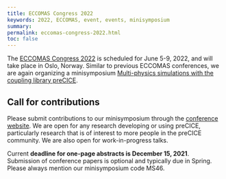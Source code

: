 ```yaml
---
title: ECCOMAS Congress 2022
keywords: 2022, ECCOMAS, event, events, minisymposium
summary:
permalink: eccomas-congress-2022.html
toc: false
---
```


The [ECCOMAS Congress 2022](http://www.eccomas2022.org/frontal/default.asp) is scheduled for June 5-9, 2022, and will take place in Oslo, Norway. Similar to previous ECCOMAS conferences, we are again organizing a minisymposium [Multi-physics simulations with the coupling library preCICE](http://www.eccomas2022.org/admin/Files/FileAbstract/MS46.pdf).

## Call for contributions

Please submit contributions to our minisymposium through the [conference website](http://www.eccomas2022.org/frontal/default.asp).
We are open for any research developing or using preCICE, particularly research that is of interest to more people in the preCICE community. We are also open for work-in-progress talks.

Current **deadline for one-page abstracts is December 15, 2021**. Submission of conference papers is optional and typically due in Spring. Please always mention our minisymposium code MS46.

<!--
## The invited session

Preliminary schedule (to be confirmed by the conference organizers):

### Wednesday June 16, 2021, 14:00–16:00

* **Ishaan Desai**: An Introduction to the preCICE Coupling Library
* **Julian Seuffert**: Resin Transfer Molding (RTM) of Fiber-Reinforced Polymer Sandwich Parts: Mold Filling Simulations with Fluid-Structure Interaction
* **Alessandro Cocco**: Coupled Multi-Body-Mid Fidelity Aerodynamic Solver for Tiltrotor Aeroelastic Simulation
* **Claudio Caccia**: Coupling Multi-Body and Fluid Dynamics Analysis with preCICE and MBDyn

### Wednesday June 16, 2021, 16:30–18:30

* **Prasad Adhav**: AWJC Nozzle Simulation by 6-way Coupling of DEM+CFD+FEM Using preCICE Coupling Library
* **Max Firmbach**: Aeroelastic Simulation of Slender Wings for Electric Aircraft: A Partitioned Approach with DUNE and preCICE
* **Yusuke Takahashi**: Numerical Simulation of Fluid-Structure Interaction for Thin Flat Delta Wing at Transonic Speed based on Opensource Software
* **Benjamin Maier**: Enabling a Multi-Scale Electro-Mechanical Skeletal Muscle Model for High-Performance Computing Using Volume Coupling

Follow the discussion on [the forum](https://precice.discourse.group/t/precice-invited-session-at-eccomas-coupled-2021/448).

## Further talks about preCICE

Large conferences like this are an ideal opportunity to discuss with other groups and change our perspective. For this reason, we often participate with talks in different sessions.

Stay tuned for more details.
-->
